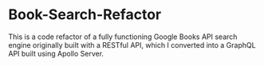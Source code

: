 # Book-Search-Refactor
This is a code refactor of a fully functioning Google Books API search engine originally built with a RESTful API, which I converted into a GraphQL API built using Apollo Server.
